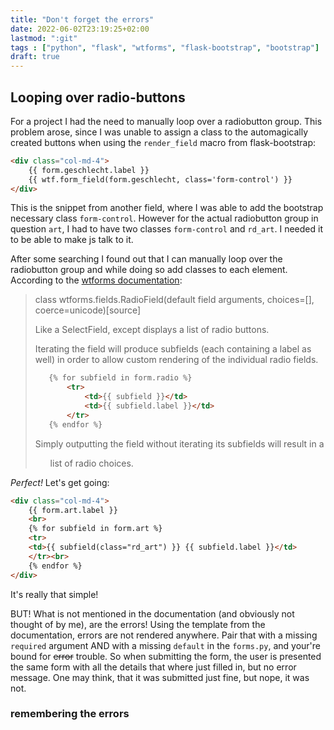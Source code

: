 ```yaml
--- 
title: "Don't forget the errors"
date: 2022-06-02T23:19:25+02:00 
lastmod: ":git"
tags : ["python", "flask", "wtforms", "flask-bootstrap", "bootstrap"] 
draft: true
---
```


## Looping over radio-buttons
For a project I had the need to manually loop over a radiobutton group. 
This problem arose, since I was unable to assign a class to the automagically created buttons when using the `render_field` macro from flask-bootstrap:
```html
<div class="col-md-4">
    {{ form.geschlecht.label }}
    {{ wtf.form_field(form.geschlecht, class='form-control') }}
</div>
```
This is the snippet from another field, where I was able to add the bootstrap necessary class `form-control`. However for the actual radiobutton group in question `art`, I had to have two classes `form-control` and `rd_art`. I needed it to be able to make js talk to it.

After some searching I found out that I can manually loop over the radiobutton group and while doing so add classes to each element.
According to the [wtforms documentation](https://wtforms.readthedocs.io/en/2.3.x/_modules/wtforms/fields/core/#RadioField):

>class wtforms.fields.RadioField(default field arguments, choices=[], coerce=unicode)[source]
>
>    Like a SelectField, except displays a list of radio buttons.
>
>    Iterating the field will produce subfields (each containing a label as well) in order to allow custom rendering of the individual radio fields.
>```html
>    {% for subfield in form.radio %}
>        <tr>
>            <td>{{ subfield }}</td>
>            <td>{{ subfield.label }}</td>
>        </tr>
>    {% endfor %}
>```
>    Simply outputting the field without iterating its subfields will result in a <ul> list of radio choices.

*Perfect!* Let's get going:
```html
<div class="col-md-4">
    {{ form.art.label }}
    <br>
    {% for subfield in form.art %}
    <tr>
    <td>{{ subfield(class="rd_art") }} {{ subfield.label }}</td>
    </tr><br>
    {% endfor %}
</div>
```

It's really that simple!

BUT! What is not mentioned in the documentation (and obviously not thought of by me), are the errors! Using the template from the documentation, errors are not rendered anywhere. Pair that with a missing `required` argument AND with a missing `default` in the `forms.py`, and your're bound for ~~error~~ trouble.
So when submitting the form, the user is presented the same form with all the details that where just filled in, but no error message. One may think, that it was submitted just fine, but nope, it was not.

### remembering the errors




